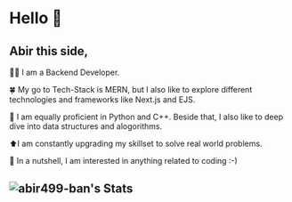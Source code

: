 # Hello 👋
## Abir this side,
🧑‍💻 I am a Backend Developer.

🍀 My go to Tech-Stack is MERN, but I also like to explore different technologies and frameworks like Next.js and EJS. 

🐍 I am equally proficient in Python and C++. Beside that, I also like to deep dive into data structures and alogorithms. 

⬆️I am constantly upgrading my skillset to solve real world problems.

🌟 In a nutshell, I am interested in anything related to coding :-)

## ![abir499-ban's Stats](https://github-readme-stats.vercel.app/api?username=abir499-ban&theme=vue-dark&show_icons=true&hide_border=false&count_private=true)
